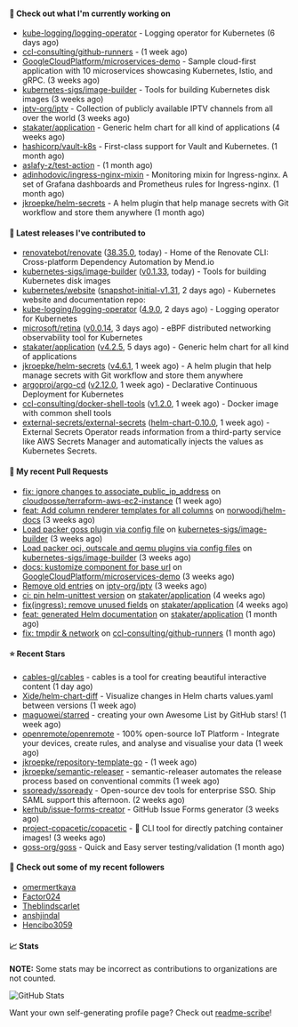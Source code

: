 #### 👷 Check out what I'm currently working on

- [kube-logging/logging-operator](https://github.com/kube-logging/logging-operator) - Logging operator for Kubernetes (6 days ago)
- [ccl-consulting/github-runners](https://github.com/ccl-consulting/github-runners) -  (1 week ago)
- [GoogleCloudPlatform/microservices-demo](https://github.com/GoogleCloudPlatform/microservices-demo) - Sample cloud-first application with 10 microservices showcasing Kubernetes, Istio, and gRPC. (3 weeks ago)
- [kubernetes-sigs/image-builder](https://github.com/kubernetes-sigs/image-builder) - Tools for building Kubernetes disk images (3 weeks ago)
- [iptv-org/iptv](https://github.com/iptv-org/iptv) - Collection of publicly available IPTV channels from all over the world (3 weeks ago)
- [stakater/application](https://github.com/stakater/application) - Generic helm chart for all kind of applications (4 weeks ago)
- [hashicorp/vault-k8s](https://github.com/hashicorp/vault-k8s) - First-class support for Vault and Kubernetes. (1 month ago)
- [aslafy-z/test-action](https://github.com/aslafy-z/test-action) -  (1 month ago)
- [adinhodovic/ingress-nginx-mixin](https://github.com/adinhodovic/ingress-nginx-mixin) - Monitoring mixin for Ingress-nginx. A set of Grafana dashboards and Prometheus rules for Ingress-nginx. (1 month ago)
- [jkroepke/helm-secrets](https://github.com/jkroepke/helm-secrets) - A helm plugin that help manage secrets with Git workflow and store them anywhere (1 month ago)

#### 🔭 Latest releases I've contributed to

- [renovatebot/renovate](https://github.com/renovatebot/renovate) ([38.35.0](https://github.com/renovatebot/renovate/releases/tag/38.35.0), today) - Home of the Renovate CLI: Cross-platform Dependency Automation by Mend.io
- [kubernetes-sigs/image-builder](https://github.com/kubernetes-sigs/image-builder) ([v0.1.33](https://github.com/kubernetes-sigs/image-builder/releases/tag/v0.1.33), today) - Tools for building Kubernetes disk images
- [kubernetes/website](https://github.com/kubernetes/website) ([snapshot-initial-v1.31](https://github.com/kubernetes/website/releases/tag/snapshot-initial-v1.31), 2 days ago) - Kubernetes website and documentation repo: 
- [kube-logging/logging-operator](https://github.com/kube-logging/logging-operator) ([4.9.0](https://github.com/kube-logging/logging-operator/releases/tag/4.9.0), 2 days ago) - Logging operator for Kubernetes
- [microsoft/retina](https://github.com/microsoft/retina) ([v0.0.14](https://github.com/microsoft/retina/releases/tag/v0.0.14), 3 days ago) - eBPF distributed networking observability tool for Kubernetes
- [stakater/application](https://github.com/stakater/application) ([v4.2.5](https://github.com/stakater/application/releases/tag/v4.2.5), 5 days ago) - Generic helm chart for all kind of applications
- [jkroepke/helm-secrets](https://github.com/jkroepke/helm-secrets) ([v4.6.1](https://github.com/jkroepke/helm-secrets/releases/tag/v4.6.1), 1 week ago) - A helm plugin that help manage secrets with Git workflow and store them anywhere
- [argoproj/argo-cd](https://github.com/argoproj/argo-cd) ([v2.12.0](https://github.com/argoproj/argo-cd/releases/tag/v2.12.0), 1 week ago) - Declarative Continuous Deployment for Kubernetes
- [ccl-consulting/docker-shell-tools](https://github.com/ccl-consulting/docker-shell-tools) ([v1.2.0](https://github.com/ccl-consulting/docker-shell-tools/releases/tag/v1.2.0), 1 week ago) - Docker image with common shell tools
- [external-secrets/external-secrets](https://github.com/external-secrets/external-secrets) ([helm-chart-0.10.0](https://github.com/external-secrets/external-secrets/releases/tag/helm-chart-0.10.0), 1 week ago) - External Secrets Operator reads information from a third-party service like AWS Secrets Manager and automatically injects the values as Kubernetes Secrets.

#### 🔨 My recent Pull Requests

- [fix: ignore changes to associate_public_ip_address](https://github.com/cloudposse/terraform-aws-ec2-instance/pull/203) on [cloudposse/terraform-aws-ec2-instance](https://github.com/cloudposse/terraform-aws-ec2-instance) (1 week ago)
- [feat: Add column renderer templates for all columns](https://github.com/norwoodj/helm-docs/pull/260) on [norwoodj/helm-docs](https://github.com/norwoodj/helm-docs) (3 weeks ago)
- [Load packer goss plugin via config file](https://github.com/kubernetes-sigs/image-builder/pull/1526) on [kubernetes-sigs/image-builder](https://github.com/kubernetes-sigs/image-builder) (3 weeks ago)
- [Load packer oci, outscale and qemu plugins via config files](https://github.com/kubernetes-sigs/image-builder/pull/1524) on [kubernetes-sigs/image-builder](https://github.com/kubernetes-sigs/image-builder) (3 weeks ago)
- [docs: kustomize component for base url](https://github.com/GoogleCloudPlatform/microservices-demo/pull/2645) on [GoogleCloudPlatform/microservices-demo](https://github.com/GoogleCloudPlatform/microservices-demo) (3 weeks ago)
- [Remove old entries](https://github.com/iptv-org/iptv/pull/17050) on [iptv-org/iptv](https://github.com/iptv-org/iptv) (3 weeks ago)
- [ci: pin helm-unittest version](https://github.com/stakater/application/pull/337) on [stakater/application](https://github.com/stakater/application) (4 weeks ago)
- [fix(ingress): remove unused fields](https://github.com/stakater/application/pull/336) on [stakater/application](https://github.com/stakater/application) (4 weeks ago)
- [feat: generated Helm documentation](https://github.com/stakater/application/pull/335) on [stakater/application](https://github.com/stakater/application) (1 month ago)
- [fix: tmpdir &amp; network](https://github.com/ccl-consulting/github-runners/pull/5) on [ccl-consulting/github-runners](https://github.com/ccl-consulting/github-runners) (1 month ago)

#### ⭐ Recent Stars

- [cables-gl/cables](https://github.com/cables-gl/cables) - cables is a tool for creating beautiful interactive content (1 day ago)
- [Xide/helm-chart-diff](https://github.com/Xide/helm-chart-diff) - Visualize changes in Helm charts values.yaml between versions (1 week ago)
- [maguowei/starred](https://github.com/maguowei/starred) - creating your own Awesome List by GitHub stars! (1 week ago)
- [openremote/openremote](https://github.com/openremote/openremote) - 100% open-source IoT Platform - Integrate your devices, create rules, and analyse and visualise your data (1 week ago)
- [jkroepke/repository-template-go](https://github.com/jkroepke/repository-template-go) -  (1 week ago)
- [jkroepke/semantic-releaser](https://github.com/jkroepke/semantic-releaser) - semantic-releaser automates the release process based on conventional commits (1 week ago)
- [ssoready/ssoready](https://github.com/ssoready/ssoready) - Open-source dev tools for enterprise SSO. Ship SAML support this afternoon. (2 weeks ago)
- [kerhub/issue-forms-creator](https://github.com/kerhub/issue-forms-creator) - GitHub Issue Forms generator (3 weeks ago)
- [project-copacetic/copacetic](https://github.com/project-copacetic/copacetic) - 🧵 CLI tool for directly patching container images! (3 weeks ago)
- [goss-org/goss](https://github.com/goss-org/goss) - Quick and Easy server testing/validation (1 month ago)

#### 👯 Check out some of my recent followers

- [omermertkaya](https://github.com/omermertkaya)
- [Factor024](https://github.com/Factor024)
- [Theblindscarlet](https://github.com/Theblindscarlet)
- [anshjindal](https://github.com/anshjindal)
- [Hencibo3059](https://github.com/Hencibo3059)

#### 📈 Stats

**NOTE:** Some stats may be incorrect as contributions to organizations
are not counted.

![GitHub Stats](https://github-readme-stats.vercel.app/api?username=aslafy-z&count_private=false&theme=tokyonight&show_icons=true)

Want your own self-generating profile page? Check out [readme-scribe](https://github.com/muesli/readme-scribe)!
